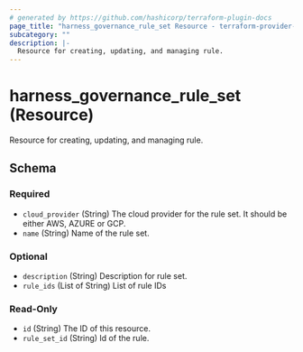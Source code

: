```yaml
---
# generated by https://github.com/hashicorp/terraform-plugin-docs
page_title: "harness_governance_rule_set Resource - terraform-provider-harness"
subcategory: ""
description: |-
  Resource for creating, updating, and managing rule.
---
```


# harness_governance_rule_set (Resource)

Resource for creating, updating, and managing rule.



<!-- schema generated by tfplugindocs -->
## Schema

### Required

- `cloud_provider` (String) The cloud provider for the rule set. It should be either AWS, AZURE or GCP.
- `name` (String) Name of the rule set.

### Optional

- `description` (String) Description for rule set.
- `rule_ids` (List of String) List of rule IDs

### Read-Only

- `id` (String) The ID of this resource.
- `rule_set_id` (String) Id of the rule.
